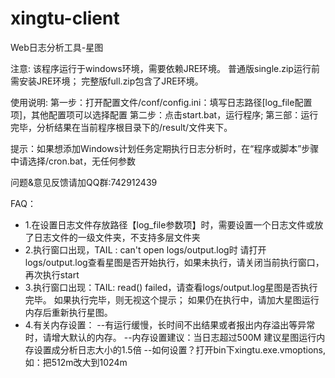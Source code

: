 # xingtu-client
Web日志分析工具-星图

注意:
该程序运行于windows环境，需要依赖JRE环境。
普通版single.zip运行前需安装JRE环境；
完整版full.zip包含了JRE环境。

使用说明:
第一步：打开配置文件/conf/config.ini：填写日志路径[log_file配置项]，其他配置项可以选择配置
第二步：点击start.bat，运行程序;
第三部：运行完毕，分析结果在当前程序根目录下的/result/文件夹下。

提示：如果想添加Windows计划任务定期执行日志分析时，在“程序或脚本”步骤中请选择/cron.bat，无任何参数

问题&意见反馈请加QQ群:742912439

FAQ：
* 1.在设置日志文件存放路径【log_file参数项】时，需要设置一个日志文件或放了日志文件的一级文件夹，不支持多层文件夹
* 2.执行窗口出现，TAIL : can't open logs/output.log时
  请打开logs/output.log查看星图是否开始执行，如果未执行，请关闭当前执行窗口，再次执行start
* 3.执行窗口出现：TAIL: read() failed，请查看logs/output.log星图是否执行完毕。
  如果执行完毕，则无视这个提示；
  如果仍在执行中，请加大星图运行内存后重新执行星图。
* 4.有关内存设置：
  --有运行缓慢，长时间不出结果或者报出内存溢出等异常时，请增大默认的内存。
  --内存设置建议：当日志超过500M 建议星图运行内存设置成分析日志大小的1.5倍
  --如何设置？打开bin下xingtu.exe.vmoptions,如：把512m改大到1024m
